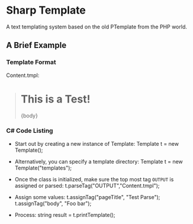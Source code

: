 # Sharp Template
 A text templating system based on the old PTemplate from the PHP world.

## A Brief Example

### Template Format

 Content.tmpl:
>	<html>
>		<head>
>			<title>{pageTitle}</title>
>		</head>
>		<body>
>			<h1>This is a Test!</h1>
>			<p>{body}</p>
>		</body>
>	</html>


### C# Code Listing
* Start out by creating a new instance of Template:
	Template t = new Template();

* Alternatively, you can specify a template directory: 
	Template t = new Template("templates");

* Once the class is initialized, make sure the top most tag `OUTPUT` is assigned or parsed:
	t.parseTag("OUTPUT","Content.tmpl");	

* Assign some values:
	t.assignTag("pageTitle", "Test Parse");
	t.assignTag("body", "Foo bar");

* Process:
	string result = t.printTemplate();


